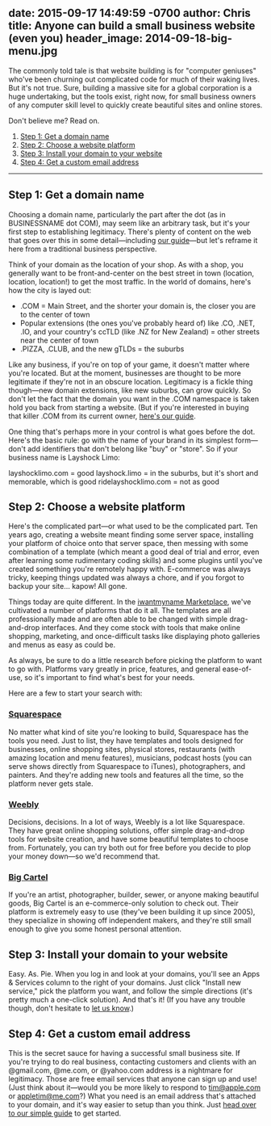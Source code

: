 date: 2015-09-17 14:49:59 -0700
author: Chris
title: Anyone can build a small business website (even you)
header_image: 2014-09-18-big-menu.jpg
----

<!-- excerpt -->

The commonly told tale is that website building is for "computer geniuses" who've been churning out complicated code for much of their waking lives. But it's not true. Sure, building a massive site for a global corporation is a huge undertaking, but the tools exist, right now, for small business owners of any computer skill level to quickly create beautiful sites and online stores. 

Don't believe me? Read on.

<!-- /excerpt -->

1. [Step 1: Get a domain name](#section-1)
2. [Step 2: Choose a website platform](#section-2)
3. [Step 3: Install your domain to your website](#section-3)
4. [Step 4: Get a custom email address](#section-4)

***

<h2 id="section-1">Step 1: Get a domain name</h2>

Choosing a domain name, particularly the part after the dot (as in BUSINESSNAME dot COM), may seem like an arbitrary task, but it's your first step to establishing legitimacy. There's plenty of content on the web that goes over this in some detail—including [our guide](https://iwantmyname.com/blog/2015/06/how-to-pick-the-right-domain-extension.html)—but let's reframe it here from a traditional business perspective. 

Think of your domain as the location of your shop. As with a shop, you generally want to be front-and-center on the best street in town (location, location, location!) to get the most traffic. In the world of domains, here's how the city is layed out:

+ .COM = Main Street, and the shorter your domain is, the closer you are to the center of town 
+ Popular extensions (the ones you've probably heard of) like .CO, .NET, .IO, and your country's ccTLD (like .NZ for New Zealand) = other streets near the center of town
+ .PIZZA, .CLUB, and the new gTLDs = the suburbs

Like any business, if you're on top of your game, it doesn't matter where you're located. But at the moment, businesses are thought to be more legitimate if they're not in an obscure location. Legitimacy is a fickle thing though—new domain extensions, like new suburbs, can grow quickly. So don't let the fact that the domain you want in the .COM namespace is taken hold you back from starting a website. (But if you're interested in buying that killer .COM from its current owner, [here's our guide](https://iwantmyname.com/blog/2015/05/the-guide-to-getting-the-right-domain-name-for-your-brand.html).

One thing that's perhaps more in your control is what goes before the dot. Here's the basic rule: go with the name of your brand in its simplest form—don't add identifiers that don't belong like "buy" or "store". So if your business name is Layshock Limo:

layshocklimo.com = good
layshock.limo = in the suburbs, but it's short and memorable, which is good
ridelayshocklimo.com = not as good

<h2 id="section-2">Step 2: Choose a website platform</h2>

Here's the complicated part—or what used to be the complicated part. Ten years ago, creating a website meant finding some server space, installing your platform of choice onto that server space, then messing with some combination of a template (which meant a good deal of trial and error, even after learning some rudimentary coding skills) and some plugins until you've created something you're remotely happy with. E-commerce was always tricky, keeping things updated was always a chore, and if you forgot to backup your site... kapow! All gone. 

Things today are quite different. In the [iwantmyname Marketplace](https://iwantmyname.com/services), we've cultivated a number of platforms that do it all. The templates are all professionally made and are often able to be changed with simple drag-and-drop interfaces. And they come stock with tools that make online shopping, marketing, and once-difficult tasks like displaying photo galleries and menus as easy as could be.

As always, be sure to do a little research before picking the platform to want to go with. Platforms vary greatly in price, features, and general ease-of-use, so it's important to find what's best for your needs. 

Here are a few to start your search with:

### [Squarespace](https://iwantmyname.com/features/applications/custom-domain-apps/websites/squarespace-build-your-website-with-own-url)

No matter what kind of site you're looking to build, Squarespace has the tools you need. Just to list, they have templates and tools designed for businesses, online shopping sites, physical stores, restaurants (with amazing location and menu features), musicians, podcast hosts (you can serve shows directly from Squarespace to iTunes), photographers, and painters. And they're adding new tools and features all the time, so the platform never gets stale.

### [Weebly](https://iwantmyname.com/features/applications/custom-domain-apps/websites/weebly-create-free-website-with-own-address)

Decisions, decisions. In a lot of ways, Weebly is a lot like Squarespace. They have great online shopping solutions, offer simple drag-and-drop tools for website creation, and have some beautiful templates to choose from. Fortunately, you can try both out for free before you decide to plop your money down—so we'd recommend that.

### [Big Cartel](https://iwantmyname.com/services/ecommerce-hosting/big-cartel-custom-domain)

If you're an artist, photographer, builder, sewer, or anyone making beautiful goods, Big Cartel is an e-commerce-only solution to check out. Their platform is extremely easy to use (they've been building it up since 2005), they specialize in showing off independent makers, and they're still small enough to give you some honest personal attention. 

<h2 id="section-3">Step 3: Install your domain to your website</h2>

Easy. As. Pie. When you log in and look at your domains, you'll see an Apps & Services column to the right of your domains. Just click "Install new service," pick the platform you want, and follow the simple directions (it's pretty much a one-click solution). And that's it! (If you have any trouble though, don't hesitate to [let us know](https://iwantmyname.com/support).)

<h2 id="section-4">Step 4: Get a custom email address</h2>

This is the secret sauce for having a successful small business site. If you're trying to do real business, contacting customers and clients with an @gmail.com, @me.com, or @yahoo.com address is a nightmare for legitimacy. Those are free email services that anyone can sign up and use! (Just think about it—would you be more likely to respond to tim@apple.com or appletim@me.com?) What you need is an email address that's attached to your domain, and it's way easier to setup than you think. Just [head over to our simple guide](https://iwantmyname.com/blog/2015/06/the-guide-to-getting-your-own-custom-email-address.html) to get started. 
